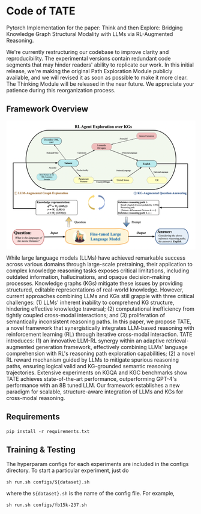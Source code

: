 # Code of TATE

Pytorch Implementation for the paper: Think and then Explore: Bridging Knowledge Graph Structural Modality with LLMs via RL-Augmented Reasoning.

We're currently restructuring our codebase to improve clarity and reproducibility. The experimental versions contain redundant code segments that may hinder readers' ability to replicate our work. In this initial release, we're making the original Path Exploration Module publicly available, and we will revised it as soon as possible to make it more clear. The Thinking Module will be released in the near future. We appreciate your patience during this reorganization process.

## Framework Overview
<p align="center">
<img  src="framework_TATE.png" align=center>
</p>

While large language models (LLMs) have achieved remarkable success across various domains through large-scale pretraining, their application to complex knowledge reasoning tasks exposes critical limitations, including outdated information, hallucinations, and opaque decision-making processes. Knowledge graphs (KGs) mitigate these issues by providing structured, editable representations of real-world knowledge. However, current approaches combining LLMs and KGs still grapple with three critical challenges:  (1) LLMs' inherent inability to comprehend KG structure, hindering effective knowledge traversal; (2) computational inefficiency from tightly coupled cross-modal interactions; and (3) proliferation of semantically inconsistent reasoning paths. In this paper, we propose TATE, a novel framework that synergistically integrates LLM-based reasoning with reinforcement learning (RL) through iterative cross-modal interaction. TATE introduces: (1) an innovative LLM-RL synergy within an adaptive retrieval-augmented generation framework, effectively combining LLMs' language comprehension with RL's reasoning path exploration capabilities; (2) a novel RL reward mechanism guided by LLMs to mitigate spurious reasoning paths, ensuring logical valid and KG-grounded semantic reasoning trajectories. Extensive experiments on KGQA and KGC benchmarks show TATE achieves state-of-the-art performance, outperforming GPT-4's performance with an 8B tuned LLM. Our framework establishes a new paradigm for scalable, structure-aware integration of LLMs and KGs for cross-modal reasoning.

## Requirements
<!-- To install the various python dependencies (including pytorch) -->
```
pip install -r requirements.txt
```


## Training & Testing
The hyperparam configs for each experiments are included in the configs directory. To start a particular experiment, just do
```
sh run.sh configs/${dataset}.sh
```
where the `${dataset}.sh` is the name of the config file. For example, 
```
sh run.sh configs/fb15k-237.sh
```

